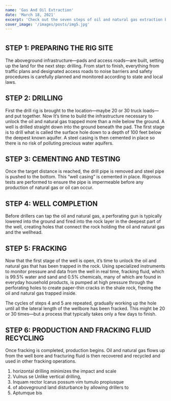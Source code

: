 ```yaml
---
name: 'Gas And Oil Extraction'
date: 'March 18, 2021'
excerpt: 'Check out the seven steps of oil and natural gas extraction below'
cover_image: '/images/posts/img5.jpg'
---
```


#

## STEP 1: PREPARING THE RIG SITE

The aboveground infrastructure—pads and access roads—are built, setting up the land for the next step: drilling. From start to finish, everything from traffic plans and designated access roads to noise barriers and safety procedures is carefully planned and monitored according to state and local laws.

## STEP 2: DRILLING

First the drill rig is brought to the location—maybe 20 or 30 truck loads—and put together. Now It’s time to build the infrastructure necessary to unlock the oil and natural gas trapped more than a mile below the ground. A well is drilled straight down into the ground beneath the pad. The first stage is to drill what is called the surface hole down to a depth of 100 feet below the deepest known aquifer. A steel casing is then cemented in place so there is no risk of polluting precious water aquifers.

## STEP 3: CEMENTING AND TESTING

Once the target distance is reached, the drill pipe is removed and steel pipe is pushed to the bottom. This “well casing” is cemented in place. Rigorous tests are performed to ensure the pipe is impermeable before any production of natural gas or oil can occur.

## STEP 4: WELL COMPLETION

Before drillers can tap the oil and natural gas, a perforating gun is typically lowered into the ground and fired into the rock layer in the deepest part of the well, creating holes that connect the rock holding the oil and natural gas and the wellhead.

## STEP 5: FRACKING

Now that the first stage of the well is open, it’s time to unlock the oil and natural gas that has been trapped in the rock. Using specialized instruments to monitor pressure and data from the well in real time, fracking fluid, which is 99.5% water and sand and 0.5% chemicals, many of which are found in everyday household products, is pumped at high pressure through the perforating holes to create paper-thin cracks in the shale rock, freeing the oil and natural gas trapped inside.

The cycles of steps 4 and 5 are repeated, gradually working up the hole until all the lateral length of the wellbore has been fracked. This might be 20 or 30 times—but a process that typically takes only a few days to finish.

## STEP 6: PRODUCTION AND FRACKING FLUID RECYCLING

Once fracking is completed, production begins. Oil and natural gas flows up from the well bore and fracturing fluid is then recovered and recycled and used in other fracking operations.

1. horizontal drilling minimizes the impact and scale
2. Vulnus se Unlike vertical drilling,
3. Inquam rector Icarus possum vim tumulo propiusque
4. of aboveground land disturbance by allowing drillers to
5. Aptumque bis

